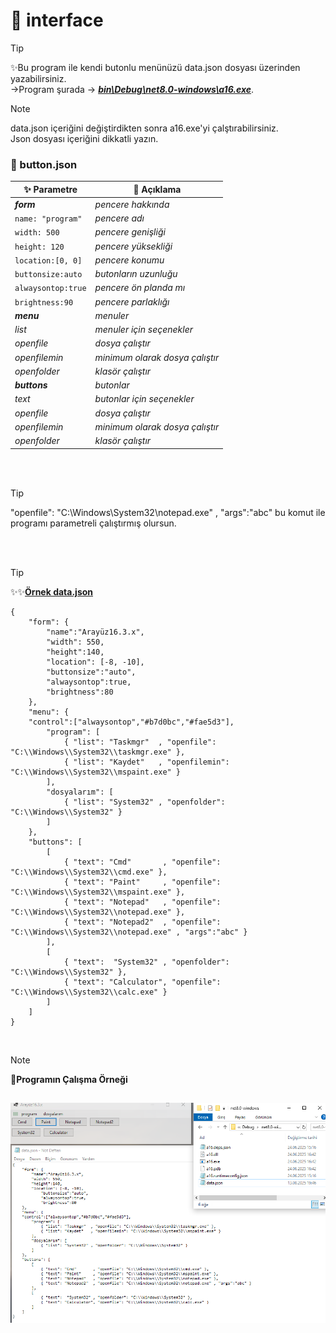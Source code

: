 # 📂 interface

> [!TIP]
> ✨Bu program ile kendi butonlu menünüzü data.json dosyası üzerinden yazabilirsiniz.<br/>→Program şurada -> [_**bin\Debug\net8.0-windows\a16.exe**_](https://github.com/levham/interface/blob/main/bin/Debug/net8.0-windows/a16.exe). 

> [!NOTE]
> data.json içeriğini değiştirdikten sonra a16.exe'yi çalştırabilirsiniz.<br>Json dosyası içeriğini dikkatli yazın.
 

### 📂 button.json
| ✨ Parametre | 📌 Açıklama|
|---------------|-------------------|
| _**form**_      | _pencere hakkında_|
| `name: "program"`       | _pencere adı_|
| `width: 500`       | _pencere genişliği_|
| `height: 120`      | _pencere yüksekliği_|
|`location:[0, 0]`     | _pencere konumu_|
|`buttonsize:auto` | _butonların uzunluğu_ |
|`alwaysontop:true` | _pencere ön planda mı_|
|`brightness:90` | _pencere parlaklığı_|
| _**menu**_  | _menuler_|
| _list_    | _menuler için seçenekler_|
| _openfile_    | _dosya çalıştır_|
| _openfilemin_    | _minimum olarak dosya çalıştır_|
| _openfolder_    | _klasör çalıştır_|
| _**buttons**_  | _butonlar_|
| _text_    | _butonlar için seçenekler_|
| _openfile_    | _dosya çalıştır_|
| _openfilemin_    | _minimum olarak dosya çalıştır_|
| _openfolder_    | _klasör çalıştır_|
<br>
<br>

> [!TIP]
>  "openfile": "C:\\Windows\\System32\\notepad.exe" , "args":"abc"   bu komut ile programı parametreli çalıştırmış olursun.
<br>
<br>

> [!TIP]
>  ✨✨<ins>**Örnek data.json**</ins> 

``` 
{
    "form": {
        "name":"Arayüz16.3.x",
        "width": 550,
        "height":140,
        "location": [-8, -10],
	    "buttonsize":"auto",
	    "alwaysontop":true,
	    "brightness":80
    },
    "menu": {
    "control":["alwaysontop","#b7d0bc","#fae5d3"],
        "program": [
            { "list": "Taskmgr"  , "openfile": "C:\\Windows\\System32\\taskmgr.exe" },
            { "list": "Kaydet"   , "openfilemin": "C:\\Windows\\System32\\mspaint.exe" }
        ],
        "dosyalarım": [
            { "list": "System32" , "openfolder": "C:\\Windows\\System32" }
        ]
    },
    "buttons": [
        [
            { "text": "Cmd"       , "openfile": "C:\\Windows\\System32\\cmd.exe" }, 
            { "text": "Paint"     , "openfile": "C:\\Windows\\System32\\mspaint.exe" }, 
            { "text": "Notepad"   , "openfile": "C:\\Windows\\System32\\notepad.exe" },
            { "text": "Notepad2"  , "openfile": "C:\\Windows\\System32\\notepad.exe" , "args":"abc" }
        ],
        [
            { "text":  "System32" , "openfolder": "C:\\Windows\\System32" },
            { "text": "Calculator", "openfile": "C:\\Windows\\System32\\calc.exe" }
        ]
    ] 
} 
```
<br>

> [!NOTE]
> 📌**Programın Çalışma Örneği**

![output](image1.png)
<br>
---
<br>
<br>
